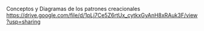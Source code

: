 Conceptos y Diagramas de los patrones creacionales 
https://drive.google.com/file/d/1pLj7Ce5Z6rtUx_cytkxGyAnH8xRAuk3F/view?usp=sharing
